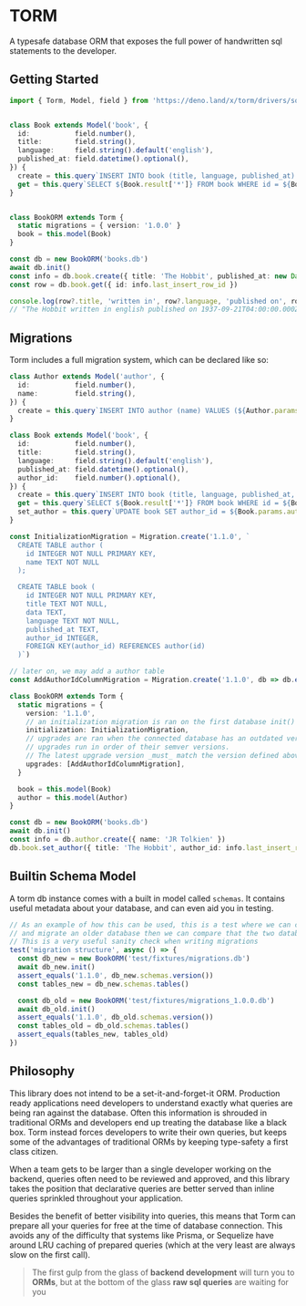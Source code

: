 # TORM
A typesafe database ORM that exposes the full power of handwritten sql statements to the developer.



## Getting Started
```ts
import { Torm, Model, field } from 'https://deno.land/x/torm/drivers/sqlite.ts'


class Book extends Model('book', {
  id:           field.number(),
  title:        field.string(),
  language:     field.string().default('english'),
  published_at: field.datetime().optional(),
}) {
  create = this.query`INSERT INTO book (title, language, published_at) VALUES (${[Book.params.title, Book.params.language, Book.params.published_at]})`.exec
  get = this.query`SELECT ${Book.result['*']} FROM book WHERE id = ${Book.params.id}`.one
}


class BookORM extends Torm {
  static migrations = { version: '1.0.0' }
  book = this.model(Book)
}

const db = new BookORM('books.db')
await db.init()
const info = db.book.create({ title: 'The Hobbit', published_at: new Date('September 21, 1937') })
const row = db.book.get({ id: info.last_insert_row_id })

console.log(row?.title, 'written in', row?.language, 'published on', row?.published_at)
// "The Hobbit written in english published on 1937-09-21T04:00:00.000Z"
```


## Migrations
Torm includes a full migration system, which can be declared like so:
```ts
class Author extends Model('author', {
  id:           field.number(),
  name:         field.string(),
}) {
  create = this.query`INSERT INTO author (name) VALUES (${Author.params.name})`.exec
}

class Book extends Model('book', {
  id:           field.number(),
  title:        field.string(),
  language:     field.string().default('english'),
  published_at: field.datetime().optional(),
  author_id:    field.number().optional(),
}) {
  create = this.query`INSERT INTO book (title, language, published_at, author_id) VALUES (${[Book.params.title, Book.params.language, Book.params.published_at, Book.params.author_id]})`.exec
  get = this.query`SELECT ${Book.result['*']} FROM book WHERE id = ${Book.params.id}`.one
  set_author = this.query`UPDATE book SET author_id = ${Book.params.author_id} WHERE title = ${Book.params.title}`.exec
}

const InitializationMigration = Migration.create('1.1.0', `
  CREATE TABLE author (
    id INTEGER NOT NULL PRIMARY KEY,
    name TEXT NOT NULL
  );

  CREATE TABLE book (
    id INTEGER NOT NULL PRIMARY KEY,
    title TEXT NOT NULL,
    data TEXT,
    language TEXT NOT NULL,
    published_at TEXT,
    author_id INTEGER,
    FOREIGN KEY(author_id) REFERENCES author(id)
  )`)

// later on, we may add a author table
const AddAuthorIdColumnMigration = Migration.create('1.1.0', db => db.exec('ALTER TABLE book ADD COLUMN author_id TEXT REFERENCES author_id(id)'))

class BookORM extends Torm {
  static migrations = {
    version: '1.1.0',
    // an initialization migration is ran on the first database init() call, the first time the database is created
    initialization: InitializationMigration,
    // upgrades are ran when the connected database has an outdated version number
    // upgrades run in order of their semver versions.
    // The latest upgrade version _must_ match the version defined above
    upgrades: [AddAuthorIdColumnMigration],
  }

  book = this.model(Book)
  author = this.model(Author)
}

const db = new BookORM('books.db')
await db.init()
const info = db.author.create({ name: 'JR Tolkien' })
db.book.set_author({ title: 'The Hobbit', author_id: info.last_insert_row_id })
```

## Builtin Schema Model
A torm db instance comes with a built in model called `schemas`. It contains useful metadata about your database, and can even aid you in testing.
```ts
// As an example of how this can be used, this is a test where we can create a fresh database,
// and migrate an older database then we can compare that the two databases have identical table structures.
// This is a very useful sanity check when writing migrations
test('migration structure', async () => {
  const db_new = new BookORM('test/fixtures/migrations.db')
  await db_new.init()
  assert_equals('1.1.0', db_new.schemas.version())
  const tables_new = db_new.schemas.tables()

  const db_old = new BookORM('test/fixtures/migrations_1.0.0.db')
  await db_old.init()
  assert_equals('1.1.0', db_old.schemas.version())
  const tables_old = db_old.schemas.tables()
  assert_equals(tables_new, tables_old)
})

```

## Philosophy
This library does not intend to be a set-it-and-forget-it ORM. Production ready applications need developers to understand exactly what queries are being ran against the database. Often this information is shrouded in traditional ORMs and developers end up treating the database like a black box. Torm instead forces developers to write their own queries, but keeps some of the advantages of traditional ORMs by keeping type-safety a first class citizen.

When a team gets to be larger than a single developer working on the backend, queries often need to be reviewed and approved, and this library takes the position that declarative queries are better served than inline queries sprinkled throughout your application.

Besides the benefit of better visibility into queries, this means that Torm can prepare all your queries for free at the time of database connection. This avoids any of the difficulty that systems like Prisma, or Sequelize have around LRU caching of prepared queries (which at the very least are always slow on the first call).

> The first gulp from the glass of **backend development** will turn you to **ORMs**, but at the bottom of the glass **raw sql queries** are waiting for you
